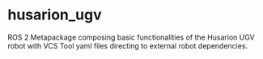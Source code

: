 # husarion_ugv

ROS 2 Metapackage composing basic functionalities of the Husarion UGV robot with VCS Tool yaml files directing to external robot dependencies.
